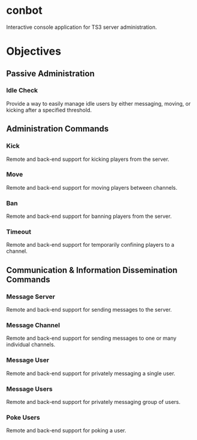 # conbot
Interactive console application for TS3 server administration.

# Objectives  
## Passive Administration
### Idle Check 
Provide a way to easily manage idle users by either messaging, moving, or kicking after a specified threshold. 

## Administration Commands
### Kick
Remote and back-end support for kicking players from the server.
### Move
Remote and back-end support for moving players between channels.
### Ban
Remote and back-end support for banning players from the server.
### Timeout
Remote and back-end support for temporarily confining players to a channel.

## Communication & Information Dissemination Commands
### Message Server
Remote and back-end support for sending messages to the server.
### Message Channel
Remote and back-end support for sending messages to one or many individual channels.
### Message User
Remote and back-end support for privately messaging a single user.
### Message Users
Remote and back-end support for privately messaging group of users.
### Poke Users
Remote and back-end support for poking a user.
